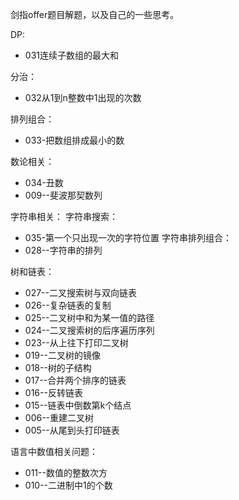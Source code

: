 剑指offer题目解题，以及自己的一些思考。

DP:
  * 031连续子数组的最大和

分治：
  * 032从1到n整数中1出现的次数

排列组合：
  * 033-把数组排成最小的数

数论相关：
  * 034-丑数
  * 009--斐波那契数列

字符串相关：
  字符串搜索：
  * 035-第一个只出现一次的字符位置
  字符串排列组合：
  * 028--字符串的排列

树和链表：
  * 027--二叉搜索树与双向链表
  * 026--复杂链表的复制
  * 025--二叉树中和为某一值的路径
  * 024--二叉搜索树的后序遍历序列
  * 023--从上往下打印二叉树
  * 019--二叉树的镜像
  * 018--树的子结构
  * 017--合并两个排序的链表
  * 016--反转链表
  * 015--链表中倒数第k个结点
  * 006--重建二叉树
  * 005--从尾到头打印链表

语言中数值相关问题：
  * 011--数值的整数次方
  * 010--二进制中1的个数
